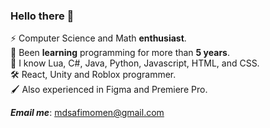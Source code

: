 ### Hello there 👋

⚡ Computer Science and Math **enthusiast**.  
🌱 Been **learning** programming for more than **5 years**.  
🧠 I know Lua, C#, Java, Python, Javascript, HTML, and CSS.  
🛠️ React, Unity and Roblox programmer.  
🖌️ Also experienced in Figma and Premiere Pro.  

_**Email me**_: mdsafimomen@gmail.com
